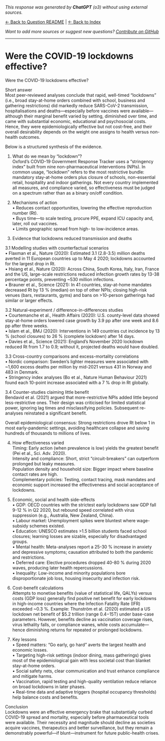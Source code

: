 <!-- 
Generated by: chatgpt
Model: o3
Prompt type: default
Generated at: 2025-06-08T21:43:43.627585
-->

*This response was generated by **ChatGPT** (o3) without using external sources.*

[← Back to Question README](README.md) | [← Back to Index](../README.md)

*Want to add more sources or suggest new questions? [Contribute on GitHub](https://github.com/justinwest/SuggestedSources)*

---

# Were the COVID-19 lockdowns effective?

Were the COVID-19 lockdowns effective?

Short answer  
Most peer-reviewed analyses conclude that rapid, well-timed “lockdowns” (i.e., broad stay-at-home orders combined with school, business and gathering restrictions) did markedly reduce SARS-CoV-2 transmission, hospitalisations and deaths—especially before vaccines were available—although their marginal benefit varied by setting, diminished over time, and came with substantial economic, educational and psychosocial costs. Hence, they were epidemiologically effective but not cost-free, and their overall desirability depends on the weight one assigns to health versus non-health outcomes.

Below is a structured synthesis of the evidence.

1. What do we mean by “lockdown”?  
Oxford’s COVID-19 Government Response Tracker uses a “stringency index” built from nine non-pharmaceutical interventions (NPIs). In common usage, “lockdown” refers to the most restrictive bundle: mandatory stay-at-home orders plus closure of schools, non-essential retail, hospitality and indoor gatherings. Not every country implemented all measures, and compliance varied, so effectiveness must be judged on a spectrum rather than as a binary on/off condition.

2. Mechanisms of action  
• Reduces contact opportunities, lowering the effective reproduction number (Rt).  
• Buys time—to scale testing, procure PPE, expand ICU capacity and, later, roll out vaccines.  
• Limits geographic spread from high- to low-incidence areas.

3. Evidence that lockdowns reduced transmission and deaths  

3.1 Modelling studies with counterfactual scenarios  
• Flaxman et al., Nature (2020): Estimated 3.1 (2.8-3.5) million deaths averted in 11 European countries up to May 4 2020; lockdowns accounted for the largest drop in Rt.  
• Hsiang et al., Nature (2020): Across China, South Korea, Italy, Iran, France and the US, large-scale restrictions reduced infection growth rates by 13-38 percentage points, preventing ~530 million infections.  
• Brauner et al., Science (2021): In 41 countries, stay-at-home mandates decreased Rt by 13 % (median) on top of other NPIs; closing high-risk venues (bars, restaurants, gyms) and bans on >10-person gatherings had similar or larger effects.

3.2 Natural-experiment / difference-in-differences studies  
• Courtemanche et al., Health Affairs (2020): U.S. county-level data showed stay-at-home orders lowered case growth by 3.9 pp after one week and 8.6 pp after three weeks.  
• Islam et al., BMJ (2020): Interventions in 149 countries cut incidence by 13 % (school closures) to 26 % (complete lockdown) after 14 days.  
• Davies et al., Science (2021): England’s November 2020 lockdown reduced Rt from 1.7 to 0.9; without it, projected deaths would have doubled.

3.3 Cross-country comparisons and excess-mortality correlations  
• Nordic comparison: Sweden’s lighter measures were associated with ~1,600 excess deaths per million by mid-2021 versus 431 in Norway and 483 in Denmark.  
• Stringency index analyses (Bo et al., Nature Human Behaviour 2021) found each 10-point increase associated with a 7 % drop in Rt globally.

3.4 Counter-studies claiming little benefit  
Bendavid et al. (2021) argued that more-restrictive NPIs added little beyond less-restrictive ones. Their design was criticised for limited statistical power, ignoring lag times and misclassifying policies. Subsequent re-analyses reinstated a significant benefit.

Overall epidemiological consensus: Strong restrictions drove Rt below 1 in most early-pandemic settings, avoiding healthcare collapse and saving hundreds of thousands to millions of lives.

4. How effectiveness varied  
Timing: Early action (when prevalence is low) yields the greatest benefit (Pei et al., Sci. Adv. 2020).  
Intensity and compliance: Short, strict “circuit-breakers” can outperform prolonged but leaky measures.  
Population density and household size: Bigger impact where baseline contact rates are high.  
Complementary policies: Testing, contact tracing, mask mandates and economic support increased the effectiveness and social acceptance of lockdowns.

5. Economic, social and health side-effects  
• GDP: OECD countries with the strictest early lockdowns saw GDP fall 9-12 % in Q2 2020, but rebound speed correlated with virus suppression (e.g., Australia, New Zealand, China).  
• Labour market: Unemployment spikes were bluntest where wage-subsidy schemes existed.  
• Education: UNESCO estimates >1.5 billion students faced school closures; learning losses are sizable, especially for disadvantaged groups.  
• Mental health: Meta-analyses report a 25-30 % increase in anxiety and depressive symptoms; causation attributed to both the pandemic and restrictions.  
• Deferred care: Elective procedures dropped 40-80 % during 2020 waves, producing later health repercussions.  
• Inequality: Low-income and minority populations bore disproportionate job loss, housing insecurity and infection risk.

6. Cost-benefit calculations  
Attempts to monetise benefits (value of statistical life, QALYs) versus costs (GDP loss) generally find positive net benefit for early lockdowns in high-income countries where the Infection Fatality Rate (IFR) exceeded ~0.3 %. Example: Thunström et al. (2020) estimated a US lockdown net benefit of $5.2 trillion (range $0.4-$15T) under base-case parameters. However, benefits decline as vaccination coverage rises, virus lethality falls, or compliance wanes, while costs accumulate—hence diminishing returns for repeated or prolonged lockdowns.

7. Key lessons  
• Speed matters: “Go early, go hard” averts the largest health and economic losses.  
• Targeting high-risk settings (indoor dining, mass gatherings) gives most of the epidemiological gain with less societal cost than blanket stay-at-home orders.  
• Social safety nets, clear communication and trust enhance compliance and mitigate harms.  
• Vaccination, rapid testing and high-quality ventilation reduce reliance on broad lockdowns in later phases.  
• Real-time data and adaptive triggers (hospital occupancy thresholds) help balance costs and benefits.

Conclusion  
Lockdowns were an effective emergency brake that substantially curbed COVID-19 spread and mortality, especially before pharmaceutical tools were available. Their necessity and magnitude should decline as societies acquire vaccines, therapeutics and better surveillance, but they remain a demonstrably powerful—if blunt—instrument for future public-health crises.